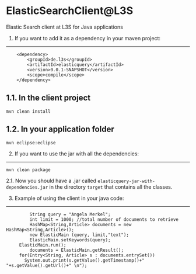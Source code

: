 ElasticSearchClient@L3S
=================

Elastic Search client at L3S for Java applications

1. If you want to add it as a dependency in your maven project:
-----------------------------------

		<dependency>
			<groupId>de.l3s</groupId>
			<artifactId>elasticquery</artifactId>
			<version>0.0.1-SNAPSHOT</version>
			<scope>compile</scope>
		</dependency>
    
1.1. In the client project
-----------------------------------
```
mvn clean install
```

1.2. In your application folder
-----------------------------------
```
mvn eclipse:eclipse
```

2. If you want to use the jar with all the dependencies:
-----------------------------------
```
mvn clean package
```
2.1. Now you should have a .jar called `elasticquery-jar-with-dependencies.jar`
in the directory `target` that contains all the classes.

3. Example of using the client in your java code:
-----------------------------------
```
    	 String query = "Angela Merkel";
    	 int limit = 1000; //total number of documents to retrieve
    	 HashMap<String,Article> documents = new HashMap<String,Article>();
    	 new ElasticMain (query, limit,"text");
    	 ElasticMain.setKeywords(query);
	 ElasticMain.run();
         documents = ElasticMain.getResult();
	 for(Entry<String, Article> s : documents.entrySet())
	   System.out.print(s.getValue().getTimestamp()+" "+s.getValue().getUrl()+" \n");
```

